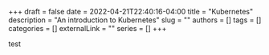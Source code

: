 +++ 
draft = false
date = 2022-04-21T22:40:16-04:00
title = "Kubernetes"
description = "An introduction to Kubernetes"
slug = ""
authors = []
tags = []
categories = []
externalLink = ""
series = []
+++

test